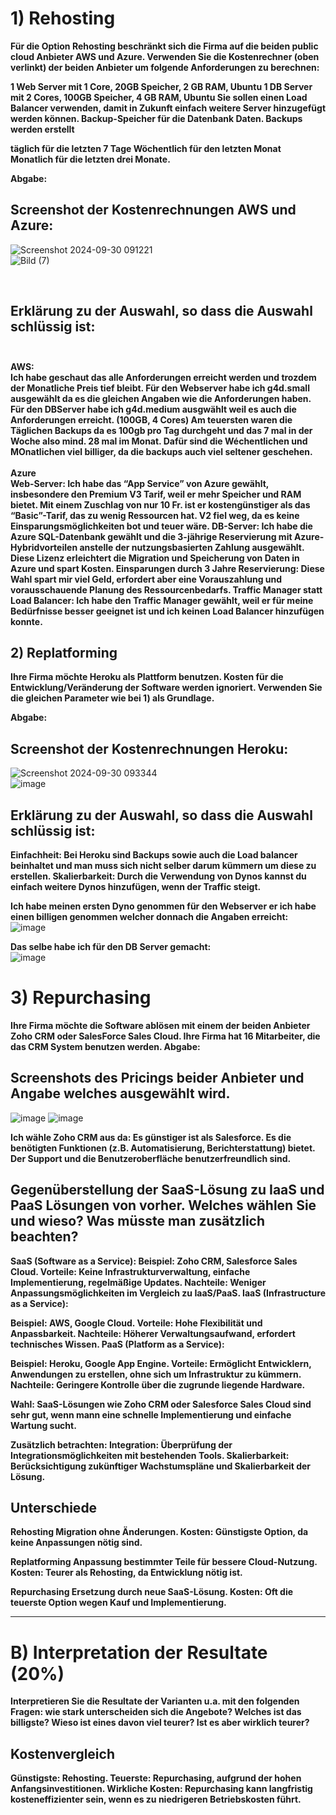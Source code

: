 # 1) Rehosting
**Für die Option Rehosting beschränkt sich die Firma auf die beiden public cloud Anbieter AWS und Azure. Verwenden Sie die Kostenrechner (oben verlinkt) der beiden Anbieter um folgende Anforderungen zu berechnen:**

**1 Web Server mit 1 Core, 20GB Speicher, 2 GB RAM, Ubuntu
1 DB Server mit 2 Cores, 100GB Speicher, 4 GB RAM, Ubuntu
Sie sollen einen Load Balancer verwenden, damit in Zukunft einfach weitere Server hinzugefügt werden können.
Backup-Speicher für die Datenbank Daten. Backups werden erstellt**

**täglich für die letzten 7 Tage
Wöchentlich für den letzten Monat
Monatlich für die letzten drei Monate.** 

**Abgabe:**
## Screenshot der Kostenrechnungen AWS und Azure:
![Screenshot 2024-09-30 091221](https://github.com/user-attachments/assets/b9298a06-ec78-4068-8de3-d053af619350) <br>
![Bild (7)](https://github.com/user-attachments/assets/ca464e3e-c05b-4860-b6ed-017fd918f84c)

<br>

## Erklärung zu der Auswahl, so dass die Auswahl schlüssig ist: <br> <br>

**AWS:** <br>
**Ich habe geschaut das alle Anforderungen erreicht werden und trozdem der Monatliche Preis tief bleibt.
Für den Webserver habe ich g4d.small ausgewählt da es die gleichen Angaben wie die Anforderungen haben. 
Für den DBServer habe ich g4d.medium ausgwählt weil es auch die Anforderungen erreicht. (100GB, 4 Cores)
Am teuersten waren die Täglichen Backups da es 100gb pro Tag durchgeht und das 7 mal in der Woche also mind. 28 mal im Monat.
Dafür sind die Wéchentlichen und MOnatlichen viel billiger, da die backups auch viel seltener geschehen.**
<br> <br>
**Azure** <br>
**Web-Server: Ich habe das “App Service” von Azure gewählt, insbesondere den Premium V3 Tarif, weil er mehr Speicher und RAM bietet. Mit einem Zuschlag von nur 10 Fr. ist er kostengünstiger als das “Basic”-Tarif, das zu wenig Ressourcen hat. V2 fiel weg, da es keine Einsparungsmöglichkeiten bot und teuer wäre.
DB-Server: Ich habe die Azure SQL-Datenbank gewählt und die 3-jährige Reservierung mit Azure-Hybridvorteilen anstelle der nutzungsbasierten Zahlung ausgewählt. Diese Lizenz erleichtert die Migration und Speicherung von Daten in Azure und spart Kosten.
Einsparungen durch 3 Jahre Reservierung: Diese Wahl spart mir viel Geld, erfordert aber eine Vorauszahlung und vorausschauende Planung des Ressourcenbedarfs.
Traffic Manager statt Load Balancer: Ich habe den Traffic Manager gewählt, weil er für meine Bedürfnisse besser geeignet ist und ich keinen Load Balancer hinzufügen konnte.**



## 2) Replatforming
**Ihre Firma möchte Heroku als Plattform benutzen. Kosten für die Entwicklung/Veränderung der Software werden ignoriert. Verwenden Sie die gleichen Parameter wie bei 1) als Grundlage.**

**Abgabe:**
## Screenshot der Kostenrechnungen Heroku: <br>
![Screenshot 2024-09-30 093344](https://github.com/user-attachments/assets/f34ecb56-350b-47f8-90e1-5f10162152c3) <br>
![image](https://github.com/user-attachments/assets/7bd4ff51-6a9a-4f9c-9d7a-660a65823a65) <br>

## Erklärung zu der Auswahl, so dass die Auswahl schlüssig ist:
**Einfachheit: Bei Heroku sind Backups sowie auch die Load balancer beinhaltet und man muss sich nicht selber darum kümmern um diese zu erstellen.
Skalierbarkeit: Durch die Verwendung von Dynos kannst du einfach weitere Dynos hinzufügen, wenn der Traffic steigt.**

**Ich habe meinen ersten Dyno genommen für den Webserver er ich habe einen billigen genommen welcher donnach die Angaben erreicht:** <br>
![image](https://github.com/user-attachments/assets/26028663-c659-4ee8-9235-32aaf9ae00cc)

**Das selbe habe ich für den DB Server gemacht:** <br>
![image](https://github.com/user-attachments/assets/260596f2-c4f7-4422-8abd-18ce1052b5ad)


# 3) Repurchasing
**Ihre Firma möchte die Software ablösen mit einem der beiden Anbieter Zoho CRM oder SalesForce Sales Cloud. Ihre Firma hat 16 Mitarbeiter, die das CRM System benutzen werden.
Abgabe:** <br>

## Screenshots des Pricings beider Anbieter und Angabe welches ausgewählt wird.
![image](https://github.com/user-attachments/assets/4f09eeb5-8ae4-4321-86b7-33cc2bf722d9)
![image](https://github.com/user-attachments/assets/05f23f73-62b4-41e1-bfcb-eec516617fb9)

**Ich wähle Zoho CRM aus da:
Es günstiger ist als Salesforce.
Es die benötigten Funktionen (z.B. Automatisierung, Berichterstattung) bietet.
Der Support und die Benutzeroberfläche benutzerfreundlich sind.**

## Gegenüberstellung der SaaS-Lösung zu IaaS und PaaS Lösungen von vorher. Welches wählen Sie und wieso? Was müsste man zusätzlich beachten?
**SaaS (Software as a Service):
Beispiel: Zoho CRM, Salesforce Sales Cloud.
Vorteile: Keine Infrastrukturverwaltung, einfache Implementierung, regelmäßige Updates.
Nachteile: Weniger Anpassungsmöglichkeiten im Vergleich zu IaaS/PaaS.
IaaS (Infrastructure as a Service):**

**Beispiel: AWS, Google Cloud.
Vorteile: Hohe Flexibilität und Anpassbarkeit.
Nachteile: Höherer Verwaltungsaufwand, erfordert technisches Wissen.
PaaS (Platform as a Service):**

**Beispiel: Heroku, Google App Engine.
Vorteile: Ermöglicht Entwicklern, Anwendungen zu erstellen, ohne sich um Infrastruktur zu kümmern.
Nachteile: Geringere Kontrolle über die zugrunde liegende Hardware.**

**Wahl: SaaS-Lösungen wie Zoho CRM oder Salesforce Sales Cloud sind sehr gut, wenn mann eine schnelle Implementierung und einfache Wartung sucht.**

**Zusätzlich betrachten:
Integration: Überprüfung der Integrationsmöglichkeiten mit bestehenden Tools.
Skalierbarkeit: Berücksichtigung zukünftiger Wachstumspläne und Skalierbarkeit der Lösung.**


## Unterschiede
**Rehosting 
Migration ohne Änderungen.
Kosten: Günstigste Option, da keine Anpassungen nötig sind.** <br>

**Replatforming
Anpassung bestimmter Teile für bessere Cloud-Nutzung.
Kosten: Teurer als Rehosting, da Entwicklung nötig ist.** <br>

**Repurchasing
Ersetzung durch neue SaaS-Lösung.
Kosten: Oft die teuerste Option wegen Kauf und Implementierung.**

---

# B) Interpretation der Resultate (20%)
**Interpretieren Sie die Resultate der Varianten u.a. mit den folgenden Fragen:
wie stark unterscheiden sich die Angebote?
Welches ist das billigste?
Wieso ist eines davon viel teurer? Ist es aber wirklich teurer?**

## Kostenvergleich
**Günstigste: Rehosting.
Teuerste: Repurchasing, aufgrund der hohen Anfangsinvestitionen.
Wirkliche Kosten: Repurchasing kann langfristig kosteneffizienter sein, wenn es zu niedrigeren Betriebskosten führt.**
